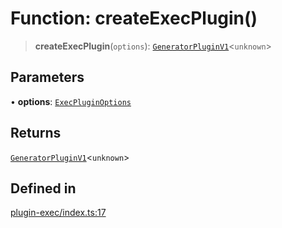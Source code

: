 # Function: createExecPlugin()

> **createExecPlugin**(`options`): [`GeneratorPluginV1`](../../generator/interfaces/GeneratorPluginV1.md)\<`unknown`\>

## Parameters

• **options**: [`ExecPluginOptions`](../interfaces/ExecPluginOptions.md)

## Returns

[`GeneratorPluginV1`](../../generator/interfaces/GeneratorPluginV1.md)\<`unknown`\>

## Defined in

[plugin-exec/index.ts:17](https://github.com/andreisergiu98/baeta/blob/4c16a2c8fa14b6d48e42b6a2c2893542bd64b987/packages/plugin-exec/index.ts#L17)
